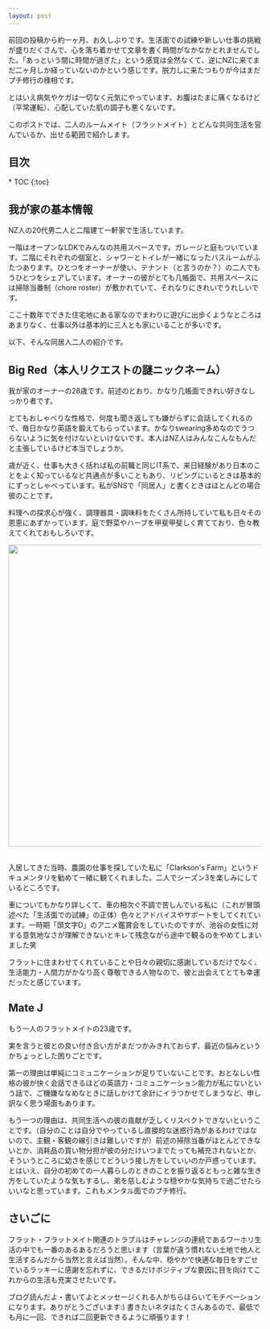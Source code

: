 ```yaml
---
layout: post
---
```


前回の投稿から約一ヶ月、お久しぶりです。生活面での試練や新しい仕事の挑戦が盛りだくさんで、心を落ち着かせて文章を書く時間がなかなかとれませんでした。「あっという間に時間が過ぎた」という感覚は全然なくて、逆にNZに来てまだ二ヶ月しか経っていないのかという感じです。脱力しに来たつもりが今はまだプチ修行の様相です。

とはいえ病気やケガは一切なく元気にやっています。お腹はたまに痛くなるけど（平常運転）、心配していた肌の調子も悪くないです。

このポストでは、二人のルームメイト（フラットメイト）とどんな共同生活を営んでいるか、出せる範囲で紹介します。

<h2>目次</h2>
<nav class="toc" markdown="1">
* TOC
{:toc}
</nav>

## 我が家の基本情報
NZ人の20代男二人と二階建て一軒家で生活しています。

一階はオープンなLDKでみんなの共用スペースです。ガレージと庭もついています。二階にそれぞれの個室と、シャワーとトイレが一緒になったバスルームがふたつあります。ひとつをオーナーが使い、テナント（と言うのか？）の二人でもうひとつをシェアしています。オーナーの彼がとても几帳面で、共用スペースには掃除当番制（chore roster）が敷かれていて、それなりにきれいでうれしいです。

ここ十数年でできた住宅地にある家なのでまわりに遊びに出歩くようなところはあまりなく、仕事以外は基本的に三人とも家にいることが多いです。

以下、そんな同居人二人の紹介です。

## Big Red（本人リクエストの謎ニックネーム）

我が家のオーナーの28歳です。前述のとおり、かなり几帳面できれい好きなしっかり者です。

とてもおしゃべりな性格で、何度も聞き返しても嫌がらずに会話してくれるので、毎日かなり英語を鍛えてもらっています。かなりswearing多めなのでうつらないように気を付けないといけないです。本人はNZ人はみんなこんなもんだと主張しているけど本当でしょうか。

歳が近く、仕事も大きく括れば私の前職と同じIT系で、来日経験があり日本のことをよく知っているなど共通点が多いこともあり、リビングにいるときは基本的にずっとしゃべっています。私がSNSで「同居人」と書くときはほとんどの場合彼のことです。

料理への探求心が強く、調理器具・調味料をたくさん所持していて私も日々その恩恵にあずかっています。庭で野菜やハーブを甲斐甲斐しく育てており、色々教えてくれておもしろいです。

<div style="text-align: center">
    <img src="../../../image/bigred.png" width="600"><br>
</div><br>

入居してきた当時、農園の仕事を探していた私に「Clarkson's Farm」というドキュメンタリを勧めて一緒に観てくれました。二人でシーズン3を楽しみにしているところです。

車についてもかなり詳しくて、車の相次ぐ不調で苦しんでいる私に（これが冒頭述べた「生活面での試練」の正体）色々とアドバイスやサポートをしてくれています。一時期「頭文字D」のアニメ鑑賞会をしていたのですが、池谷の女性に対する意気地なさが理解できないとキレて残念ながら途中で観るのをやめてしまいました笑

フラットに住まわせてくれていることや日々の親切に感謝しているだけでなく、生活能力・人間力がかなり高く尊敬できる人物なので、彼と出会えてとても幸運だったと感じています。

## Mate J

もう一人のフラットメイトの23歳です。

実を言うと彼との良い付き合い方がまだつかみきれておらず、最近の悩みというかちょっとした困りごとです。

第一の理由は単純にコミュニケーションが足りていないことです。おとなしい性格の彼が快く会話できるほどの英語力・コミュニケーション能力が私にないという話で、ご機嫌ななめなときに話しかけて余計にイラつかせてしまうなど、申し訳なく思う場面もあります。

もう一つの理由は、共同生活への彼の貢献が乏しくリスペクトできないということです。（自分のことは自分でやっているし直接的な迷惑行為があるわけではないので、主観・客観の線引きは難しいですが）前述の掃除当番がほとんどできないとか、消耗品の買い物分担が彼の分だけいつまでたっても補充されないとか、そういうところに幼さを感じてどういう接し方をしていいのか戸惑っています。とはいえ、自分の初めての一人暮らしのときのことを振り返るともっと雑な生き方をしていたような気もするし、弟を慈しむような穏やかな気持ちで過ごせたらいいなと思っています。これもメンタル面でのプチ修行。

## さいごに

フラット・フラットメイト関連のトラブルはチャレンジの連続であるワーホリ生活の中でも一番のあるあるだろうと思います（言葉が違う慣れない土地で他人と生活するんだから当然と言えば当然）。そんな中、穏やかで快適な毎日をすごせているラッキーに感謝を忘れずに、できるだけポジティブな要因に目を向けてこれからの生活も充実させたいです。

ブログ読んだよ・書いてよとメッセージくれる人がちらほらいてモチベーションになります。ありがとうございます:) 書きたいネタはたくさんあるので、最低でも月に一回、できれば二回更新できるように頑張ります！

